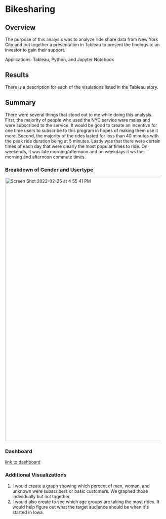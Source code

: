 # Bikesharing
## Overview
The purpose of this analysis was to analyze ride share data from New York City and put together a presentation in Tableau to present the findings to an investor to gain their support.

Applications: Tableau, Python, and Jupyter Notebook

## Results
There is a description for each of the visulations listed in the Tableau story.

## Summary
There were several things that stood out to me while doing this analysis. First, the majority of people who used the NYC service were males and were subscribed to the service. It would be good to create an incentive for one time users to subscribe to this program in hopes of making them use it more. Second, the majority of the rides lasted for less than 40 minutes with the peak ride duration being at 5 minutes. Lastly was that there were certain times of each day that were clearly the most popular times to ride. On weekends, it was late morning/afternoon and on weekdays it ws the morning and afternoon commute times.

### Breakdown of Gender and Usertype
<img width="849" alt="Screen Shot 2022-02-25 at 4 55 41 PM" src="https://user-images.githubusercontent.com/90946252/155814097-b8dcd682-e697-49a5-83c7-11fd94561302.png">

### Dashboard
[link to dashboard](https://public.tableau.com/app/profile/adam7800/viz/NYCRideShare/CitiProposal#1)

### Additional Visualizations
1. I would create a graph showing which percent of men, woman, and unknown were subscribers or basic customers. We graphed those individually but not together.
2. I would also create to see which age groups are taking the most rides. It would help figure out what the target audience should be when it's started in Iowa.
